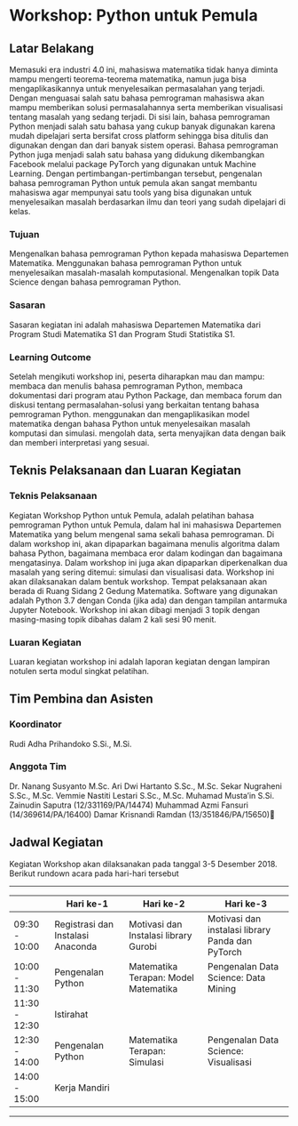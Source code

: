 # Workshop: Python untuk Pemula

## Latar Belakang
Memasuki era industri 4.0 ini, mahasiswa matematika tidak hanya diminta mampu mengerti teorema-teorema matematika, namun juga bisa mengaplikasikannya untuk menyelesaikan permasalahan yang terjadi. Dengan menguasai salah satu bahasa pemrograman mahasiswa akan mampu memberikan solusi permasalahannya serta memberikan visualisasi tentang masalah yang sedang terjadi.
Di sisi lain, bahasa pemrograman Python menjadi salah satu bahasa yang cukup banyak digunakan karena mudah dipelajari serta bersifat cross platform sehingga bisa ditulis dan digunakan dengan dan dari banyak sistem operasi. Bahasa pemrograman Python juga menjadi salah satu bahasa yang didukung dikembangkan Facebook melalui package PyTorch yang digunakan untuk Machine Learning.
Dengan pertimbangan-pertimbangan tersebut, pengenalan bahasa pemrograman Python untuk pemula akan sangat membantu mahasiswa agar mempunyai satu tools yang bisa digunakan untuk menyelesaikan masalah berdasarkan ilmu dan teori yang sudah dipelajari di kelas. 

### Tujuan
Mengenalkan bahasa pemrograman Python kepada mahasiswa Departemen Matematika.
Menggunakan bahasa pemrograman Python untuk menyelesaikan masalah-masalah komputasional.
Mengenalkan topik Data Science dengan bahasa pemrograman Python.


### Sasaran
Sasaran kegiatan ini adalah mahasiswa Departemen Matematika dari Program Studi Matematika S1 dan Program Studi Statistika S1.


### Learning Outcome
Setelah mengikuti workshop ini, peserta diharapkan mau dan mampu:
membaca dan menulis bahasa pemrograman Python, membaca dokumentasi dari program atau Python Package, dan membaca forum dan diskusi tentang permasalahan-solusi yang berkaitan tentang bahasa pemrograman Python.
menggunakan dan mengaplikasikan model matematika dengan bahasa Python untuk menyelesaikan masalah komputasi dan simulasi.
mengolah data, serta menyajikan data dengan baik dan memberi interpretasi yang sesuai.

## Teknis Pelaksanaan dan Luaran Kegiatan

### Teknis Pelaksanaan
Kegiatan Workshop Python untuk Pemula, adalah pelatihan bahasa pemrograman Python untuk Pemula, dalam hal ini mahasiswa Departemen Matematika yang belum mengenal sama sekali bahasa pemrograman. Di dalam workshop ini, akan dipaparkan bagaimana menulis algoritma dalam bahasa Python, bagaimana membaca eror dalam kodingan dan bagaimana mengatasinya. Dalam workshop ini juga akan dipaparkan diperkenalkan dua masalah yang sering ditemui: simulasi dan visualisasi data. 
Workshop ini akan dilaksanakan dalam bentuk workshop. Tempat pelaksanaan akan berada di Ruang Sidang 2 Gedung Matematika. Software yang digunakan adalah Python 3.7 dengan Conda (jika ada) dan dengan tampilan antarmuka Jupyter Notebook. Workshop ini akan dibagi menjadi 3 topik dengan masing-masing topik dibahas dalam 2 kali sesi 90 menit.

### Luaran Kegiatan
Luaran kegiatan workshop ini adalah laporan kegiatan dengan lampiran notulen serta modul singkat pelatihan.

## Tim Pembina dan Asisten

### Koordinator

Rudi Adha Prihandoko S.Si., M.Si.

### Anggota Tim
Dr. Nanang Susyanto M.Sc.
Ari Dwi Hartanto S.Sc., M.Sc.
Sekar Nugraheni S.Sc., M.Sc.
Vemmie Nastiti Lestari S.Sc., M.Sc.
Muhamad Musta’in S.Si.
Zainudin Saputra (12/331169/PA/14474)
Muhammad Azmi Fansuri (14/369614/PA/16400)
Damar Krisnandi Ramdan (13/351846/PA/15650)

## Jadwal Kegiatan
Kegiatan Workshop akan dilaksanakan pada tanggal  3-5 Desember 2018. Berikut rundown acara pada hari-hari tersebut


--------------------------------
|               	| Hari ke-1                         	| Hari ke-2                             	| Hari ke-3 	|   	
|---------------	|-----------------------------------	|---------------------------------------	|-----------	|
| 09:30 - 10:00 	| Registrasi dan Instalasi Anaconda 	| Motivasi dan Instalasi library Gurobi 	| Motivasi dan instalasi library Panda dan PyTorch          	| 
| 10:00 - 11:30 | Pengenalan Python | Matematika Terapan: Model Matematika | Pengenalan Data Science: Data Mining |
| 11:30 - 12:30 | Istirahat |
| 12:30 - 14:00 | Pengenalan Python | Matematika Terapan: Simulasi | Pengenalan Data Science: Visualisasi | 
| 14:00 - 15:00 | Kerja Mandiri | 
------------------------------------------
